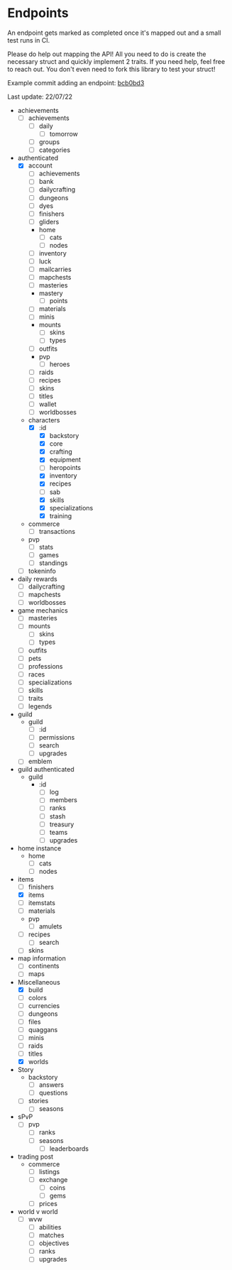 # Endpoints

An endpoint gets marked as completed once it's mapped out and a small test runs in CI.

Please do help out mapping the API! All you need to do is create the necessary struct and quickly implement 2 traits. If you need help, feel free to reach out.
You don't even need to fork this library to test your struct!

Example commit adding an endpoint: [bcb0bd3](https://github.com/greaka/gw2lib/commit/bcb0bd3e99f135f54fb01d088714ce8471a56d86)

Last update: 22/07/22

- achievements
  - [ ] achievements
    - [ ] daily
      - [ ] tomorrow
    - [ ] groups
    - [ ] categories
- authenticated
  - [x] account
    - [ ] achievements
    - [ ] bank
    - [ ] dailycrafting
    - [ ] dungeons
    - [ ] dyes
    - [ ] finishers
    - [ ] gliders
    - home
      - [ ] cats
      - [ ] nodes
    - [ ] inventory
    - [ ] luck
    - [ ] mailcarries
    - [ ] mapchests
    - [ ] masteries
    - mastery
      - [ ] points
    - [ ] materials
    - [ ] minis
    - mounts
      - [ ] skins
      - [ ] types
    - [ ] outfits
    - pvp
      - [ ] heroes
    - [ ] raids
    - [ ] recipes
    - [ ] skins
    - [ ] titles
    - [ ] wallet
    - [ ] worldbosses
  - characters
    - [x] :id
      - [x] backstory
      - [x] core
      - [x] crafting
      - [x] equipment
      - [ ] heropoints
      - [x] inventory
      - [x] recipes
      - [ ] sab
      - [x] skills
      - [x] specializations
      - [x] training
  - commerce
    - [ ] transactions
  - pvp
    - [ ] stats
    - [ ] games
    - [ ] standings
  - [ ] tokeninfo
- daily rewards
  - [ ] dailycrafting
  - [ ] mapchests
  - [ ] worldbosses
- game mechanics
  - [ ] masteries
  - [ ] mounts
    - [ ] skins
    - [ ] types
  - [ ] outfits
  - [ ] pets
  - [ ] professions
  - [ ] races
  - [ ] specializations
  - [ ] skills
  - [ ] traits
  - [ ] legends
- guild
  - guild
    - [ ] :id
    - [ ] permissions
    - [ ] search
    - [ ] upgrades
  - [ ] emblem
- guild authenticated
  - guild
    - :id
      - [ ] log
      - [ ] members
      - [ ] ranks
      - [ ] stash
      - [ ] treasury
      - [ ] teams
      - [ ] upgrades
- home instance
  - home
    - [ ] cats
    - [ ] nodes
- items
  - [ ] finishers
  - [x] items
  - [ ] itemstats
  - [ ] materials
  - pvp
    - [ ] amulets
  - [ ] recipes
    - [ ] search
  - [ ] skins
- map information
  - [ ] continents
  - [ ] maps
- Miscellaneous
  - [x] build
  - [ ] colors
  - [ ] currencies
  - [ ] dungeons
  - [ ] files
  - [ ] quaggans
  - [ ] minis
  - [ ] raids
  - [ ] titles
  - [x] worlds
- Story
  - backstory
    - [ ] answers
    - [ ] questions
  - [ ] stories
    - [ ] seasons
- sPvP
  - [ ] pvp
    - [ ] ranks
    - [ ] seasons
      - [ ] leaderboards
- trading post
  - commerce
    - [ ] listings
    - [ ] exchange
      - [ ] coins
      - [ ] gems
    - [ ] prices
- world v world
  - [ ] wvw
    - [ ] abilities
    - [ ] matches
    - [ ] objectives
    - [ ] ranks
    - [ ] upgrades
